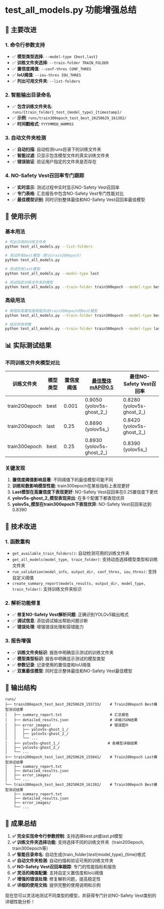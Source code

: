 # test_all_models.py 功能增强总结

## 🎯 主要改进

### 1. 命令行参数支持
- ✅ **模型类型选择**: `--model-type {best,last}`
- ✅ **训练文件夹选择**: `--train-folder TRAIN_FOLDER`
- ✅ **置信度阈值**: `--conf-thres CONF_THRES`
- ✅ **IoU阈值**: `--iou-thres IOU_THRES`
- ✅ **列出可用文件夹**: `--list-folders`

### 2. 智能输出目录命名
- ✅ **包含训练文件夹名**: `runs/{train_folder}_test_{model_type}_{timestamp}/`
- ✅ **示例**: `runs/train300epoch_test_best_20250629_161302/`
- ✅ **时间戳格式**: `YYYYMMDD_HHMMSS`

### 3. 自动文件夹检测
- ✅ **自动扫描**: 自动检测runs目录下的训练文件夹
- ✅ **智能过滤**: 只显示包含模型文件的真实训练文件夹
- ✅ **错误验证**: 验证用户指定的文件夹是否存在

### 4. NO-Safety Vest召回率专门跟踪
- ✅ **实时显示**: 测试过程中实时显示NO-Safety Vest召回率
- ✅ **专门表格**: 汇总报告中包含NO-Safety Vest专门性能对比
- ✅ **最佳模型识别**: 同时识别整体最佳和NO-Safety Vest召回率最佳模型

## 🚀 使用示例

### 基本用法
```bash
# 列出可用的训练文件夹
python test_all_models.py --list-folders

# 测试所有best模型（默认train200epoch）
python test_all_models.py

# 测试所有last模型
python test_all_models.py --model-type last

# 测试指定训练文件夹的模型
python test_all_models.py --train-folder train300epoch --model-type best
```

### 高级用法
```bash
# 使用较高置信度阈值测试train300epoch的best模型
python test_all_models.py --train-folder train300epoch --model-type best --conf-thres 0.25

# 组合所有参数
python test_all_models.py --train-folder train300epoch --model-type last --conf-thres 0.5 --iou-thres 0.7
```

## 📊 实际测试结果

### 不同训练文件夹模型对比
| 训练文件夹 | 模型类型 | 置信度阈值 | 最佳整体mAP@0.5 | 最佳NO-Safety Vest召回率 |
|-----------|----------|------------|-----------------|-------------------------|
| train200epoch | best | 0.001 | 0.9050 (yolov5s-ghost_2_) | 0.8280 (yolov5s-ghost_2_) |
| train200epoch | last | 0.25 | 0.8890 (yolov5s_) | 0.8420 (yolov5s-ghost_2_) |
| train300epoch | best | 0.25 | 0.8930 (yolov5s-ghost_2_) | 0.8390 (yolov5s_) |

### 关键发现
1. **置信度阈值影响显著**: 不同阈值下的最佳模型可能不同
2. **训练轮数影响模型性能**: train300epoch在某些指标上表现更好
3. **Last模型在高置信度下表现更好**: NO-Safety Vest召回率在0.25置信度下更优
4. **yolov5s-ghost_2_模型表现突出**: 在多个配置下都表现优异
5. **yolov5s_模型在train300epoch下表现优异**: NO-Safety Vest召回率达到0.8390

## 🔧 技术改进

### 1. 函数重构
- `get_available_train_folders()`: 自动检测可用的训练文件夹
- `get_all_models(model_type, train_folder)`: 支持动态选择模型类型和训练文件夹
- `run_validation(model_info, output_dir, conf_thres, iou_thres)`: 支持自定义阈值
- `create_summary_report(models_results, output_dir, model_type, train_folder)`: 支持训练文件夹标识

### 2. 解析功能修复
- ✅ **修复NO-Safety Vest解析问题**: 正确识别YOLOv5输出格式
- ✅ **调试信息**: 添加调试输出帮助问题诊断
- ✅ **错误处理**: 增强错误处理和容错能力

### 3. 报告增强
- ✅ **训练文件夹标识**: 报告中明确显示测试的训练文件夹
- ✅ **模型类型标识**: 报告中明确显示测试的模型类型
- ✅ **参数记录**: 记录使用的置信度和IoU阈值
- ✅ **双重最佳模型**: 同时显示整体最佳和NO-Safety Vest最佳模型

## 📁 输出结构

```
runs/
├── train200epoch_test_best_20250629_155733/    # Train200epoch Best模型测试结果
│   ├── summary_report.txt                      # 汇总报告
│   ├── detailed_results.json                   # 详细JSON结果
│   ├── error_images/                           # 错误图片
│   │   ├── yolov5s-ghost_1_/
│   │   ├── yolov5s-ghost_2_/
│   │   └── ...
│   ├── yolov5s-ghost_1_/                      # 各模型详细结果
│   ├── yolov5s-ghost_2_/
│   └── ...
├── train200epoch_test_last_20250629_155841/    # Train200epoch Last模型测试结果
│   ├── summary_report.txt
│   ├── detailed_results.json
│   ├── error_images/
│   └── ...
└── train300epoch_test_best_20250629_161302/    # Train300epoch Best模型测试结果
    ├── summary_report.txt
    ├── detailed_results.json
    ├── error_images/
    └── ...
```

## 🎉 成果总结

1. **✅ 完全实现命令行参数控制**: 支持选择best.pt或last.pt模型
2. **✅ 训练文件夹选择功能**: 支持选择不同的训练文件夹（train200epoch, train300epoch等）
3. **✅ 智能目录命名**: 自动生成{train_folder}_test_{model_type}_{time}格式
4. **✅ 自动文件夹检测**: 自动扫描和验证可用的训练文件夹
5. **✅ NO-Safety Vest召回率跟踪**: 专门的性能指标和报告
6. **✅ 灵活的阈值配置**: 支持自定义置信度和IoU阈值
7. **✅ 增强的错误处理**: 修复解析问题，提高稳定性
8. **✅ 详细的使用文档**: 提供完整的使用说明和示例

现在您可以灵活地测试不同类型的模型，并获得专门针对NO-Safety Vest类别的详细性能分析！
